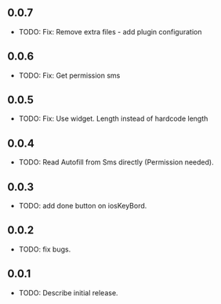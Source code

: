 ## 0.0.7

* TODO: Fix: Remove extra files - add plugin configuration

## 0.0.6

* TODO: Fix: Get permission sms

## 0.0.5

* TODO: Fix: Use widget. Length instead of hardcode length

## 0.0.4

* TODO: Read Autofill from Sms directly (Permission needed).

## 0.0.3

* TODO: add done button on iosKeyBord.

## 0.0.2

* TODO: fix bugs.

## 0.0.1

* TODO: Describe initial release.
